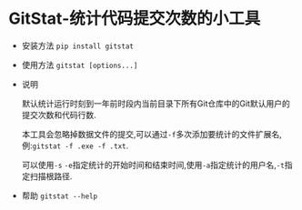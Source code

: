 # GitStat-统计代码提交次数的小工具

- 安装方法 `pip install gitstat`


- 使用方法 `gitstat [options...]`


- 说明

  默认统计运行时刻到一年前时段内当前目录下所有Git仓库中的Git默认用户的提交次数和代码行数.
  
  本工具会忽略掉数据文件的提交,可以通过`-f`多次添加要统计的文件扩展名,例:`gitstat -f .exe -f .txt`. 
  
  可以使用`-s` `-e`指定统计的开始时间和结束时间,使用`-a`指定统计的用户名,`-t`指定扫描根路径.


- 帮助 `gitstat --help`


